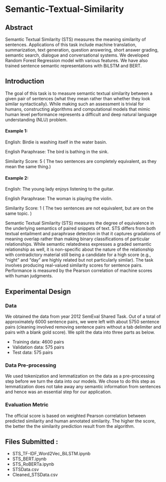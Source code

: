 # Semantic-Textual-Similarity


## Abstract
Semantic Textual Similarity (STS) measures the meaning similarity of sentences. Applications of this task include machine translation, summarization, text generation, question answering, short answer grading, semantic search, dialogue and conversational systems. We developed Random Forest Regression model with various features. We have also trained sentence semantic representations with BiLSTM and BERT.

## Introduction
The goal of this task is to measure semantic textual similarity between a given pair of sentences (what they mean rather than whether they look similar syntactically). While making such an assessment is trivial for humans, constructing algorithms and computational models that mimic human level performance represents a difficult and deep natural language
understanding (NLU) problem.

#### Example 1:

English: Birdie is washing itself in the water basin.

English Paraphrase: The bird is bathing in the sink.

Similarity Score: 5 ( The two sentences are completely equivalent, as they mean the same thing.)

#### Example 2:

English: The young lady enjoys listening to the guitar.

English Paraphrase: The woman is playing the violin.

Similarity Score: 1 ( The two sentences are not equivalent, but are on the same topic. )

Semantic Textual Similarity (STS) measures the degree of equivalence in the underlying semantics of paired snippets of text. STS differs from both textual entailment and paraphrase detection in that it captures gradations of meaning overlap rather than making binary classifications of particular relationships. While semantic relatedness expresses a graded semantic relationship as well, it is non-specific about the nature of the relationship with contradictory material still being a candidate for a high score (e.g., “night” and “day” are highly related but not particularly similar). The task involves producing real-valued similarity scores for sentence pairs. Performance is measured by the Pearson correlation of machine scores with human judgments.

## Experimental Design

### Data
We obtained the data from year 2012 SemEval Shared Task. Out of a total of approximately 6000 sentence pairs, we were left with about 5750 sentence pairs (cleaning involved removing sentence pairs without a tab delimiter and pairs with a blank gold score). We split the data into three parts as below. 

- Training data: 4600 pairs
- Validation data:  575 pairs
- Test data: 575 pairs 

### Data Pre-processing

We used tokenization and lemmatization on the data as a pre-processing step before we turn the data into our models. We chose to do this step as lemmatization does not take away any semantic information from sentences and hence was an essential step for our application.

### Evaluation Metric
The official score is based on weighted Pearson correlation between predicted similarity and human annotated similarity. The higher the score, the better the the similarity prediction result from the algorithm.


## Files Submitted : 
- STS_TF-IDF_Word2Vec_BiLSTM.ipynb
- STS_BERT.ipynb
- STS_RoBERTa.ipynb
- STSData.csv
- Cleaned_STSData.csv
